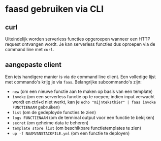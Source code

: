 # faasd gebruiken via CLI

## curl
Uiteindelijk worden serverless functies opgeroepen wanneer een HTTP request ontvangen wordt.
Je kan serverless functies dus oproepen via de command line met `curl`.

## aangepaste client
Een iets handigere manier is via de command line client.
Een volledige lijst met commando's krijg je via `faas`.
Belangrijke subcommando's zijn:

- `new` (om een nieuwe functie aan te maken op basis van een template)
- `invoke` (om een serverless functie op te roepen; indien input verwacht wordt en ctrl+d niet werkt, kan je `echo "mijnteksthier" | faas invoke FUNCTIENAAM` gebruiken)
- `list` (om de gedeployde functies te zien)
- `logs FUNCTIENAAM` (om de terminal output voor een functie te bekijken)
- `secret` (om geheime data te beheren)
- `template store list` (om beschikbare functietemplates te zien)
- `up -f NAAMVANSTACKFILE.yml` (om een functie te deployen)
